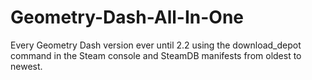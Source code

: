 # Geometry-Dash-All-In-One
Every Geometry Dash version ever until 2.2 using the download_depot command in the Steam console and SteamDB manifests from oldest to newest.
